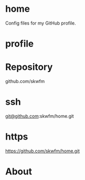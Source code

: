 # home
Config files for my GitHub profile.
# profile
# Repository
github.com/skwfm
# ssh
git@github.com:skwfm/home.git
# https
https://github.com/skwfm/home.git
# About